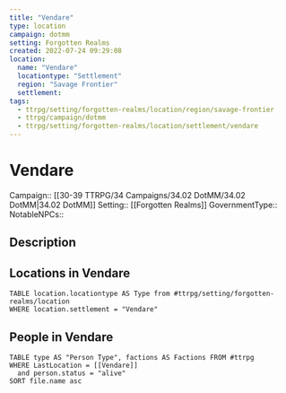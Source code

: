 ```yaml
---
title: "Vendare"
type: location
campaign: dotmm
setting: Forgotten Realms
created: 2022-07-24 09:29:08
location:
  name: "Vendare"
  locationtype: "Settlement"
  region: "Savage Frontier"
  settlement: 
tags:
  - ttrpg/setting/forgotten-realms/location/region/savage-frontier
  - ttrpg/campaign/dotmm
  - ttrpg/setting/forgotten-realms/location/settlement/vendare
---
```

# Vendare

Campaign:: [[30-39 TTRPG/34 Campaigns/34.02 DotMM/34.02 DotMM|34.02 DotMM]]
Setting:: [[Forgotten Realms]]
GovernmentType::
NotableNPCs::

## Description



## Locations in Vendare
```dataview
TABLE location.locationtype AS Type from #ttrpg/setting/forgotten-realms/location
WHERE location.settlement = "Vendare"
```

## People in Vendare

```dataview
TABLE type AS "Person Type", factions AS Factions FROM #ttrpg 
WHERE LastLocation = [[Vendare]]
  and person.status = "alive"
SORT file.name asc
```




